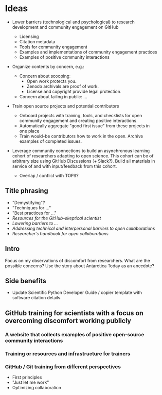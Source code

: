 # Ideas

* Lower barriers (technological and psychological) to research development and community engagement on GitHub
    * Licensing
    * Citation metadata
    * Tools for community engagement
    * Examples and implementations of community engagement practices
    * Examples of positive community interactions

* Organize contents by concern, e.g.:
    * Concern about scooping:
        * Open work protects you. 
        * Zenodo archivals are proof of work.
        * License and copyright provide legal protection.
    * Concern about failing in public: ...

* Train open source projects and potential contributors
    * Onboard projects with training, tools, and checklists for open community
      engagement and creating positive interactions.
    * Automatically aggregate "good first issue" from these projects in one place
    * Train would-be contributors how to work in the open. Archive examples of completed
      issues.

* Leverage community connections to build an asynchronous learning cohort of researchers
  adapting to open science. This cohort can be of arbitrary size using GitHub
  Discussions (+ Slack?). Build all materials in service of and with input/feedback
  from this cohort.
    * Overlap / conflict with TOPS?


## Title phrasing

* "Demystifying"?
* "Techniques for ..."
* "Best practices for ..."
* _Resources for the GitHub-skeptical scientist_ 
* _Lowering barriers to ..._
* _Addressing technical and interpersonal barriers to open collaborations_
* _Researcher's handbook for open collaborations_


## Intro

Focus on my observations of discomfort from researchers. What are the possible concerns?
Use the story about Antarctica Today as an anecdote?


## Side benefits

* Update Scientific Python Developer Guide / copier template with software citation
  details


## GitHub training for scientists with a focus on overcoming discomfort working publicly

### A website that collects examples of positive open-source community interactions

### Training or resources and infrastructure for trainers

### GitHub / Git  training from different perspectives

* First principles
* "Just let me work"
* Optimizing collaboration
